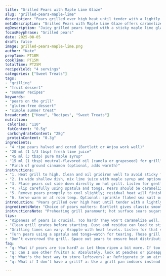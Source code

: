 ```yaml
---
title: "Grilled Pears with Maple Lime Glaze"
slug: "grilled-pears-maple-lime"
description: "Pears grilled over high heat until tender with a lightly caramelized surface. Citrus juice brightens the fruit, while a sticky maple-lime glaze replaces honey and lemon for added depth. Pears softened but still holding shape, grill marks visible, caramel scents wafting. Simple, fruit-focused dessert without gluten, nuts, dairy, or eggs. Quick, approachable method for summer cookouts or weeknight treats. Tactile doneness cues emphasized over timers."
metaDescription: "Grilled Pears with Maple Lime Glaze offers caramelized sweetness with tart citrus for balanced summer flavors"
ogDescription: "Juicy grilled pears topped with a sticky maple lime glaze, a fresh twist on dessert that brightens up any summer gathering"
focusKeyphrase: "Grilled pears"
date: 2025-08-05
draft: false
image: grilled-pears-maple-lime.png
author: "Kate"
prepTime: PT10M
cookTime: PT15M
totalTime: PT25M
recipeYield: "4 servings"
categories: ["Sweet Treats"]
tags:
- "grilling"
- "fruit dessert"
- "summer recipes"
keywords:
- "pears on the grill"
- "gluten-free dessert"
- "simple summer treat"
breadcrumb: ["Home", "Recipes", "Sweet Treats"]
nutrition: 
 calories: "110"
 fatContent: "0.5g"
 carbohydrateContent: "28g"
 proteinContent: "0.3g"
ingredients:
- "4 ripe pears halved and cored (Bartlett or Anjou work well)"
- "20 ml (1 1/3 tbsp) fresh lime juice"
- "45 ml (3 tbsp) pure maple syrup"
- "15 ml (1 tbsp) neutral-flavored oil (canola or grapeseed) for grill"
- "Pinch of ground cinnamon (optional, adds warmth)"
instructions:
- "1. Heat grill to high. Clean and oil gridiron well to avoid sticky fruit."
- "2. In wide shallow dish, mix lime juice with maple syrup and optional cinnamon. Toss pear halves gently to coat evenly—do not soak, just enough to glaze surface."
- "3. Place pears cut side down directly on hot grill. Listen for gentle sizzle—start caramelizing sugars and locking moisture in. Grill 4 to 5 minutes; look for char lines and slight softening."
- "4. Flip carefully using spatula and tongs. Pears should be caramelized underneath but not blackened. Grill an additional 3 to 4 minutes until pierced easily but still firm."
- "5. Remove pears promptly to cool slightly; residual heat will finish softening. Drizzle any remaining glaze over warm fruit before serving."
- "6. Serve warm or at room temp. Optional: sprinkle flaked sea salt or freshly ground black pepper to contrast sweetness."
introduction: "Pears grilled over high heat until tender with a lightly caramelized surface. Citrus juice brightens the fruit, while a sticky maple-lime glaze replaces honey and lemon for added depth. Pears softened but still holding shape, grill marks visible, caramel scents wafting. Simple, fruit-focused dessert without gluten, nuts, dairy, or eggs. Quick, approachable method for summer cookouts or weeknight treats. Tactile doneness cues emphasized over timers."
ingredientsNote: "Choice of pears matters: Bartlett gives classic smooth sweetness and softer flesh, Anjou keeps a bit firmer structure. Avoid grainy, mealy fruit, especially beyond prime ripeness. Lime juice swaps for lemon here; lime’s sharper, with fragrant citrus oils that pair well with maple syrup’s deep notes. Maple syrup stands in for honey—less floral, more caramel, better on heat without burning too fast. Neutral oil on grill grate essential for fruit release; no oil on pears themselves. Cinnamon optional but recommended for those wanting complexity. Salting finished pears with flaked sea salt or freshly cracked pepper induced unexpected, balanced contrast. Good substitutions: lemon juice if lime unavailable, agave syrup for maple but watch caramel rate and sweetness level. If no grill, use grill pan but watch for scorch spots. For unstable grills, foil under pears maintains caramel contact without melting into ash."
instructionsNote: "Preheating grill paramount; hot surface sears sugars quickly, avoids drying out fruit. Oil the grate lightly with paper towel dipped in oil using tongs—too much oil makes flare-ups, too little causes sticking. Coating pears lightly in glaze, not soaking, avoids dripping combustion and intensifies caramelization on surface. Cutting pears uniformly helps cook evenly. Watch for audible sizzle, color change—grill marks should be dark brown, not pitch black. Turning carefully prevents tearing tender fruit. Timing flexible by minute to accommodate heat variation and fruit ripeness. Testing tenderness with tip of paring knife or fork; should meet slight resistance but pierce easily near center. Removing from heat too early leaves texture chalky, too late turns to mush. Letting pears rest warm finishes cooking gently, redistributes juices. Drizzling extra glaze after cooking boosts sweetness and shine for presentation. Tossing in finishing salt or spice as last step brightens flavor and cuts syrupy cloying notes. Avoid overcrowding grill to ensure even heat."
tips:
- "Ripeness of pears is crucial. Too hard? They won't caramelize well. Too soft? They'll fall apart on the grill. Look for pears with slight give."
- "Clean grill grates before starting. Dust and residue can lead to sticking. Oil the grates lightly—use a paper towel with oil, holding with tongs."
- "Grilling times can vary. Grapple with heat levels. Listen for that sizzle. Watch for browning. The goal? Grill marks and softened but firm texture."
- "Turn pears using a spatula and tongs—watch for tearing. Those grill marks indicate progress. Aim for a beautiful caramelization, not burning."
- "Don’t overcrowd the grill. Space out pears to ensure heat distribution. Helps them cook evenly. Ensures they don't stick together and mush up."
faq:
- "q: What if pears are too hard? a: Let them ripen a bit more. If too firm on grill, raise heat slightly. Tenderness matters for caramelizing properly."
- "q: Can I use other fruits? a: Absolutely, look at peaches or pineapples. Different flavors, change glaze slightly for pairing. Monitor grilling closely."
- "q: What's the best way to store leftovers? a: Refrigerate in an airtight container. Reheat gently. But they can lose texture. Consider adding glaze again."
- "q: What if I don’t have a grill? a: Use a grill pan indoors instead. Works, but check for scorching. Foil can help if you’re worried about sticking."

---
```

